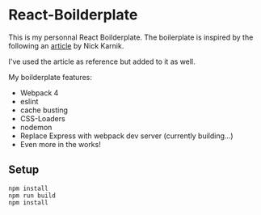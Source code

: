 # React-Boilderplate
This is my personnal React Boilderplate. The boilerplate is inspired by the following an [article](https://medium.freecodecamp.org/how-to-build-your-own-react-boilerplate-2f8cbbeb9b3f) by Nick Karnik.

I've used the article as reference but added to it as well.

My boilderplate features: 

* Webpack 4
* eslint
* cache busting 
* CSS-Loaders 
* nodemon 
* Replace Express with webpack dev server (currently building...)
* Even more in the works!

## Setup

```
npm install
npm run build
npm install
```
